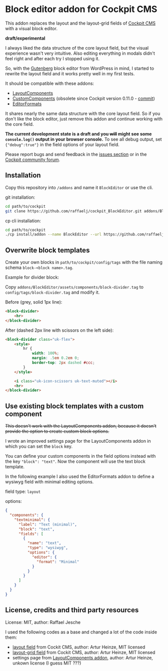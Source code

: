 # Block editor addon for Cockpit CMS

This addon replaces the layout and the layout-grid fields of [Cockpit CMS][1] with a visual block editor.

**draft/experimental**

I always liked the data structure of the core layout field, but the visual experience wasn't very intuitive. Also editing everything in modals didn't feel right and after each try I stopped using it.

So, with the [Gutenberg][5] block editor from WordPress in mind, I started to rewrite the layout field and it works pretty well in my first tests.

It should be compatible with these addons:

* [LayoutComponents][2]
* [CustomComponents][3] (obsolete since Cockpit version 0.11.0 - [commit][7])
* [EditorFormats][6]

It shares nearly the same data structure with the core layout field. So if you don't like the block editor, just remove this addon and continue working with the core field.

**The current development state is a draft and you <del>will</del> might see some `console.log()` output in your browser console.**
To see all debug output, set `{"debug":true"}` in the field options of your layout field.

Please report bugs and send feedback in the [issues section][8] or in the [Cockpit community forum][4].

## Installation

Copy this repository into `/addons` and name it `BlockEditor` or use the cli.

git installation:

```bash
cd path/to/cockpit
git clone https://github.com/raffaelj/cockpit_BlockEditor.git addons/BlockEditor
```

cp cli installation:

```bash
cd path/to/cockpit
./cp install/addon --name BlockEditor --url https://github.com/raffaelj/cockpit_BlockEditor/archive/master.zip
```

## Overwrite block templates

Create your own blocks in `path/to/cockpit/config/tags` with the file naming schema `block-<block name>.tag`.

Example for divider block:

Copy `addons/BlockEditor/assets/components/block-divider.tag` to `config/tags/block-divider.tag` and modify it.

Before (grey, solid 1px line):

```html
<block-divider>
    <hr>
</block-divider>
```

After (dashed 2px line with scissors on the left side):

```html
<block-divider class="uk-flex">
    <style>
        hr {
            width: 100%;
            margin: .5em 0.2em 0;
            border-top: 2px dashed #ccc;
        }
    </style>

    <i class="uk-icon-scissors uk-text-muted"></i>
    <hr>
</block-divider>
```

## Use existing block templates with a custom component

<del>This doesn't work with the LayoutComponents addon, because it doesn't provide the option to create custom block options.</del>

I wrote an improved settings page for the LayoutComponents addon in which you can set the `block` key.

You can define your custom components in the field options instead with the key `"block": "text"`. Now the component will use the text block template.

In the following example I also used the EditorFormats addon to define a wysiwyg field with minimal editing options.

field type: `layout`

options:

```json
{
  "components": {
    "textminimal": {
      "label": "Text (minimal)",
      "block": "text",
      "fields": [
        {
          "name": "text",
          "type": "wysiwyg",
          "options": {
            "editor": {
              "format": "Minimal"
            }
          }
        }
      ]
    }
  }
}
```

## License, credits and third party resources

License: MIT, author: Raffael Jesche

I used the following codes as a base and changed a lot of the code inside them:

* [layout field][9] from Cockit CMS, author: Artur Heinze, MIT licensed
* [layout-grid field][9] from Cockit CMS, author: Artur Heinze, MIT licensed
* settings page from [LayoutComponents addon][2], author: Artur Heinze, unkown license (I guess MIT ???)



[1]: https://github.com/agentejo/cockpit
[2]: https://github.com/agentejo/LayoutComponents
[3]: https://github.com/pauloamgomes/Cockpit-CustomComponents
[4]: https://discourse.getcockpit.com/t/new-addon-blockeditor-layout-field-with-visual-block-editor-draft-experimental/1639
[5]: https://wordpress.org/gutenberg/
[6]: https://github.com/pauloamgomes/CockpitCms-EditorFormats
[7]: https://github.com/agentejo/cockpit/commit/d440ae7b5344d5eb24987f2391a84529224528c2
[8]: https://github.com/raffaelj/cockpit_BlockEditor/issues
[9]: https://github.com/agentejo/cockpit/blob/next/modules/Cockpit/assets/components/field-layout.tag
